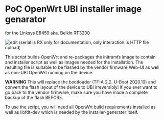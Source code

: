 # PoC OpenWrt UBI installer image genarator
for the Linksys E8450 aka. Belkin RT3200

![edit](https://user-images.githubusercontent.com/9948313/108781223-78915500-7561-11eb-851a-3c4c744ad6c2.gif)
(serial is RX only for documentation, only interaction is HTTP file upload)


This script builds OpenWrt and re-packages the initramfs image to contain and installer script as well as images needed for the installation.
The resulting file is suitable to be flashed by the vendor firmware Web-UI as well as non-UBI OpenWrt running on the device.

**WARNING** This will replace the bootloader (TF-A 2.2, U-Boot 2020.10) and convert the flash layout of the device to UBI irreversibly!
If you ever want to go back to the vendor firmware, make sure you have made a complete backup of the flash BEFORE.

To use the script, you will need all OpenWrt build requirements installed as well as libfdt-dev which is needed by the installer-generater itself.

